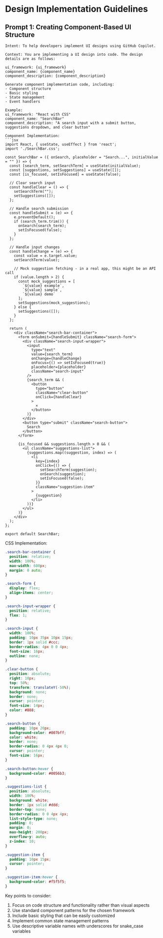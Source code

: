 # Design Implementation Guidelines

## Prompt 1: Creating Component-Based UI Structure
```
Intent: To help developers implement UI designs using GitHub Copilot.

Context: You are implementing a UI design into code. The design details are as follows:

ui_framework: {ui_framework}
component_name: {component_name}
component_description: {component_description}

Generate component implementation code, including:
- Component structure
- Basic styling
- State management
- Event handlers

Example:
ui_framework: "React with CSS"
component_name: "SearchBar"
component_description: "A search input with a submit button, suggestions dropdown, and clear button"

Component Implementation:
```jsx
import React, { useState, useEffect } from 'react';
import './SearchBar.css';

const SearchBar = ({ onSearch, placeholder = "Search...", initialValue = "" }) => {
  const [search_term, setSearchTerm] = useState(initialValue);
  const [suggestions, setSuggestions] = useState([]);
  const [is_focused, setIsFocused] = useState(false);
  
  // Clear search input
  const handleClear = () => {
    setSearchTerm("");
    setSuggestions([]);
  };
  
  // Handle search submission
  const handleSubmit = (e) => {
    e.preventDefault();
    if (search_term.trim()) {
      onSearch(search_term);
      setIsFocused(false);
    }
  };
  
  // Handle input changes
  const handleChange = (e) => {
    const value = e.target.value;
    setSearchTerm(value);
    
    // Mock suggestion fetching - in a real app, this might be an API call
    if (value.length > 2) {
      const mock_suggestions = [
        `${value} example`,
        `${value} sample`,
        `${value} demo`
      ];
      setSuggestions(mock_suggestions);
    } else {
      setSuggestions([]);
    }
  };
  
  return (
    <div className="search-bar-container">
      <form onSubmit={handleSubmit} className="search-form">
        <div className="search-input-wrapper">
          <input
            type="text"
            value={search_term}
            onChange={handleChange}
            onFocus={() => setIsFocused(true)}
            placeholder={placeholder}
            className="search-input"
          />
          {search_term && (
            <button 
              type="button" 
              className="clear-button"
              onClick={handleClear}
            >
              ✕
            </button>
          )}
        </div>
        <button type="submit" className="search-button">
          Search
        </button>
      </form>
      
      {is_focused && suggestions.length > 0 && (
        <ul className="suggestions-list">
          {suggestions.map((suggestion, index) => (
            <li 
              key={index}
              onClick={() => {
                setSearchTerm(suggestion);
                onSearch(suggestion);
                setIsFocused(false);
              }}
              className="suggestion-item"
            >
              {suggestion}
            </li>
          ))}
        </ul>
      )}
    </div>
  );
};

export default SearchBar;
```

CSS Implementation:
```css
.search-bar-container {
  position: relative;
  width: 100%;
  max-width: 600px;
  margin: 0 auto;
}

.search-form {
  display: flex;
  align-items: center;
}

.search-input-wrapper {
  position: relative;
  flex: 1;
}

.search-input {
  width: 100%;
  padding: 10px 35px 10px 15px;
  border: 1px solid #ccc;
  border-radius: 4px 0 0 4px;
  font-size: 16px;
  outline: none;
}

.clear-button {
  position: absolute;
  right: 10px;
  top: 50%;
  transform: translateY(-50%);
  background: none;
  border: none;
  cursor: pointer;
  font-size: 14px;
  color: #888;
}

.search-button {
  padding: 10px 20px;
  background-color: #007bff;
  color: white;
  border: none;
  border-radius: 0 4px 4px 0;
  cursor: pointer;
  font-size: 16px;
}

.search-button:hover {
  background-color: #0056b3;
}

.suggestions-list {
  position: absolute;
  width: 100%;
  background: white;
  border: 1px solid #ddd;
  border-top: none;
  border-radius: 0 0 4px 4px;
  list-style-type: none;
  padding: 0;
  margin: 0;
  max-height: 200px;
  overflow-y: auto;
  z-index: 10;
}

.suggestion-item {
  padding: 10px 15px;
  cursor: pointer;
}

.suggestion-item:hover {
  background-color: #f5f5f5;
}
```

Key points to consider:
1. Focus on code structure and functionality rather than visual aspects
2. Use standard component patterns for the chosen framework
3. Include basic styling that can be easily customized
4. Implement common state management patterns
5. Use descriptive variable names with underscores for snake_case variables
```